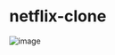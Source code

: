 # netflix-clone
![image](https://github.com/gabimatos81/netflix-clone/assets/99931221/472361e7-9d6d-4cec-badf-8db8630d58c9)



